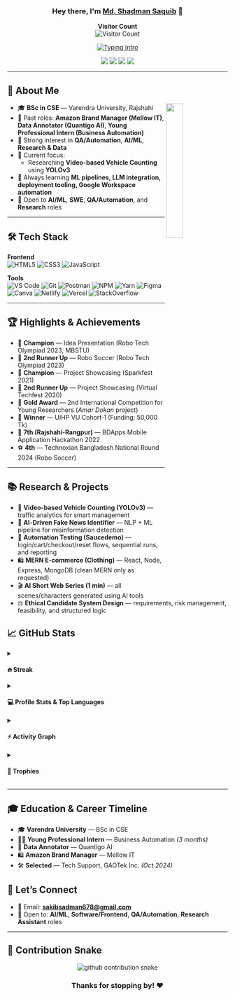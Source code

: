 
<h3 align="center">
  Hey there, I'm <a href="#">Md. Shadman Saquib</a> 👋
</h3>

<p align="center">
  <b>Visitor Count</b><br>
  <img src="https://komarev.com/ghpvc/?username=Saquib033&label=Visitors&color=0e75b6&style=flat" alt="Visitor Count"/>
</p>


<p align="center">
  <a href="https://git.io/typing-svg">
    <img
      src="https://readme-typing-svg.demolab.com?font=Fira+Code&weight=800&size=24&pause=1200&color=22C55E&center=true&vCenter=true&width=900&height=60&lines=AI+%26+ML+Enthusiast;CSE+Graduate+%40+Varendra+University+(Rajshahi);Test+Automation+%7C+Data+%26+Research;Ex-+Amazon+Brand+Manager+%7C+Data+Annotator+%7C"
      alt="Typing intro"
    />
  </a>
</p>

<p align="center">
  <a href="#" target="_blank"><img src="https://img.shields.io/badge/Portfolio-%23000000.svg?style=for-the-badge&logo=firefox&logoColor=white" /></a>
  <a href="mailto:sakibsadman678@gmail.com"><img src="https://img.shields.io/badge/Email-D14836?style=for-the-badge&logo=gmail&logoColor=white" /></a>
  <a href="#" target="_blank"><img src="https://img.shields.io/badge/LinkedIn-0A66C2?style=for-the-badge&logo=linkedin&logoColor=white" /></a>
  <a href="#" target="_blank"><img src="https://img.shields.io/badge/Facebook-1877F2?style=for-the-badge&logo=facebook&logoColor=white" /></a>
</p>

---

## 🧭 About Me

<img align="right" src="https://github.com/7oSkaaa/7oSkaaa/raw/main/Images/Right_Side.gif" width="28%" />

- 🎓 **BSc in CSE** — Varendra University, Rajshahi  
- 💼 Past roles: **Amazon Brand Manager (Mellow IT)**, **Data Annotator (Quantigo AI)**, **Young Professional Intern (Business Automation)**   
- 🧪 Strong interest in **QA/Automation**, **AI/ML**, **Research & Data**  
- 🔭 Current focus:  
  - Researching **Video-based Vehicle Counting** using **YOLOv3**   
- 🌱 Always learning **ML pipelines, LLM integration, deployment tooling, Google Workspace automation**  
- 📌 Open to **AI/ML**, **SWE**, **QA/Automation**, and **Research** roles

---

## 🛠️ Tech Stack

**Frontend**  
![HTML5](https://img.shields.io/badge/-Html5-E34c26?style=for-the-badge&labelColor=000&logo=html5&logoColor=E34c26)
![CSS3](https://img.shields.io/badge/CSS3-1572B6?style=for-the-badge&labelColor=000&logo=css3&logoColor=1572B6)
![JavaScript](https://img.shields.io/badge/-JavaScript-F0DB4F?style=for-the-badge&labelColor=000&logo=javascript&logoColor=F0DB4F)


**Tools**  
![VS Code](https://img.shields.io/badge/VS_Code-0078D7?style=for-the-badge&labelColor=000&logo=visualstudiocode&logoColor=white)
![Git](https://img.shields.io/badge/Git-F05032?style=for-the-badge&labelColor=000&logo=git&logoColor=white)
![Postman](https://img.shields.io/badge/Postman-FF6C37?style=for-the-badge&labelColor=000&logo=postman&logoColor=white)
![NPM](https://img.shields.io/badge/NPM-CC3534?style=for-the-badge&labelColor=000&logo=npm&logoColor=white)
![Yarn](https://img.shields.io/badge/Yarn-2C8EBB?style=for-the-badge&labelColor=000&logo=yarn&logoColor=white)
![Figma](https://img.shields.io/badge/Figma-F24E1E?style=for-the-badge&labelColor=000&logo=figma&logoColor=white)
![Canva](https://img.shields.io/badge/Canva-20C4CB?style=for-the-badge&labelColor=000&logo=canva&logoColor=white)
![Netlify](https://img.shields.io/badge/Netlify-00C7B7?style=for-the-badge&labelColor=000&logo=netlify&logoColor=white)
![Vercel](https://img.shields.io/badge/Vercel-000?style=for-the-badge&labelColor=000&logo=vercel&logoColor=white)
![StackOverflow](https://img.shields.io/badge/StackOverflow-f48024?style=for-the-badge&labelColor=000&logo=stackoverflow&logoColor=white)

---

## 🏆 Highlights & Achievements

- 🥇 **Champion** — Idea Presentation (Robo Tech Olympiad 2023, MBSTU)  
- 🥉 **2nd Runner Up** — Robo Soccer (Robo Tech Olympiad 2023)  
- 🥇 **Champion** — Project Showcasing (Sparkfest 2021)  
- 🥉 **2nd Runner Up** — Project Showcasing (Virtual Techfest 2020)  
- 🥇 **Gold Award** — 2nd International Competition for Young Researchers (*Amar Dokan* project)  
- 🧠 **Winner** — UIHP VU Cohort‑1 (Funding: 50,000 Tk)  
- 🧩 **7th (Rajshahi‑Rangpur)** — BDApps Mobile Application Hackathon 2022  
- ⚽ **4th** — Technoxian Bangladesh National Round 2024 (Robo Soccer)

---

## 📚 Research & Projects

- 🚗 **Video-based Vehicle Counting (YOLOv3)** — traffic analytics for smart management  
- 📰 **AI‑Driven Fake News Identifier** — NLP + ML pipeline for misinformation detection  
- 🧪 **Automation Testing (Saucedemo)** — login/cart/checkout/reset flows, sequential runs, and reporting  
- 🛍️ **MERN E‑commerce (Clothing)** — React, Node, Express, MongoDB (clean MERN only as requested)  
- 🎬 **AI Short Web Series (1 min)** — all scenes/characters generated using AI tools  
- ⚖️ **Ethical Candidate System Design** — requirements, risk management, feasibility, and structured logic


## 📈 GitHub Stats

<details>
  <summary><h4>🔥 Streak</h4></summary>
  <p align="center">
    <img src="https://github-readme-streak-stats.herokuapp.com?user=Saquib033&theme=tokyonight_duo" alt="streak"/>
  </p>
</details>

<details>
  <summary><h4>💻 Profile Stats & Top Languages</h4></summary>
  <p align="center">
    <img src="https://github-readme-stats.vercel.app/api?username=Saquib033&show_icons=true&count_private=true&theme=tokyonight&hide_border=true" height="180"/>
    <img src="https://github-readme-stats.vercel.app/api/top-langs?username=Saquib033&layout=compact&langs_count=10&theme=tokyonight&hide_border=true" height="180"/>
  </p>
  <p align="center"><i>Top languages reflect public code only and not skill level.</i></p>
</details>

<details>
  <summary><h4>⚡ Activity Graph</h4></summary>
  <p align="center">
    <img src="https://github-readme-activity-graph.vercel.app/graph?username=Saquib033&bg_color=1a1b27&color=aa82d9&line=628edb&point=64bfaf&area=true&hide_border=true" />
  </p>
</details>

<details>
  <summary><h4>🏅 Trophies</h4></summary>
  <p align="center">
    <img src="https://github-profile-trophy.vercel.app/?username=Saquib033&theme=tokyonight&no-frame=true&column=6" />
  </p>
</details>

---



## 🎓 Education & Career Timeline

- 🎓 **Varendra University** — BSc in CSE  
- 🧑‍💻 **Young Professional Intern** — Business Automation *(3 months)*  
- 🧩 **Data Annotator** — Quantigo AI  
- 🛍️ **Amazon Brand Manager** — Mellow IT  
- 🛠️ **Selected** — Tech Support, GAOTek Inc. *(Oct 2024)*  


## 💬 Let’s Connect

- 📧 Email: **sakibsadman678@gmail.com**  
- 💼 Open to: **AI/ML**, **Software/Frontend**, **QA/Automation**, **Research Assistant** roles

---

## 🐍 Contribution Snake

<p align="center">
  <picture>
    <source media="(prefers-color-scheme: dark)" srcset="https://raw.githubusercontent.com/Saquib033/Saquib033/output/github-contribution-grid-snake-dark.svg">
    <source media="(prefers-color-scheme: light)" srcset="https://raw.githubusercontent.com/Saquib033/Saquib033/output/github-contribution-grid-snake.svg">
    <img alt="github contribution snake" src="https://raw.githubusercontent.com/Saquib033/Saquib033/output/github-contribution-grid-snake.svg">
  </picture>
</p>

<h3 align="center">Thanks for stopping by! ❤️</h3>
